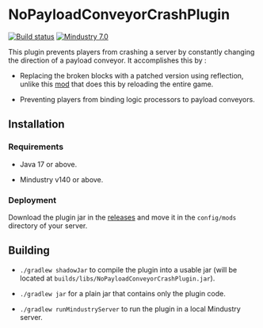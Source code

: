 # NoPayloadConveyorCrashPlugin

[![Build status](https://github.com/Xpdustry/TemplatePlugin/actions/workflows/build.yml/badge.svg?branch=master&event=push)](https://github.com/Xpdustry/TemplatePlugin/actions/workflows/build.yml)
[![Mindustry 7.0 ](https://img.shields.io/badge/Mindustry-7.0-ffd37f)](https://github.com/Anuken/Mindustry/releases)

This plugin prevents players from crashing a server by constantly changing the direction of a payload conveyor.
It accomplishes this by :

- Replacing the broken blocks with a patched version using reflection, unlike
  this [mod](https://github.com/Agzam4/Mindustry-bugfixes-plugin) that does this by reloading the entire game.

- Preventing players from binding logic processors to payload conveyors.

## Installation

### Requirements

- Java 17 or above.

- Mindustry v140 or above.

### Deployment

Download the plugin jar in the [releases](https://github.com/Xpdustry/NoPayloadConveyorCrash/releases) and move it in
the `config/mods` directory of your server.

## Building

- `./gradlew shadowJar` to compile the plugin into a usable jar (will be located
  at `builds/libs/NoPayloadConveyorCrashPlugin.jar`).

- `./gradlew jar` for a plain jar that contains only the plugin code.

- `./gradlew runMindustryServer` to run the plugin in a local Mindustry server.
